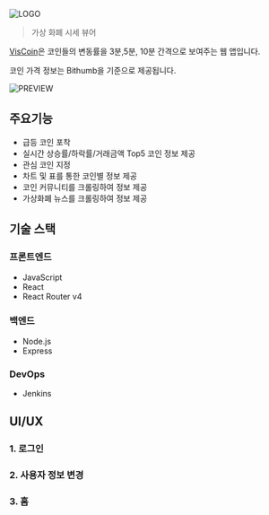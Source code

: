 ![LOGO](https://user-images.githubusercontent.com/39932233/81047678-e2b70b80-8ef5-11ea-88c5-c657718b6a04.jpg)
> 가상 화폐 시세 뷰어

[VisCoin](http://viscoin.com)은 코인들의 변동률을 3분,5분, 10분 간격으로 보여주는 웹 앱입니다.

코인 가격 정보는 Bithumb을 기준으로 제공됩니다.

![PREVIEW](https://user-images.githubusercontent.com/39932233/81047537-923fae00-8ef5-11ea-9776-af77d3a1264b.jpg)

## 주요기능

* 급등 코인 포착
* 실시간 상승률/하락률/거래금액 Top5 코인 정보 제공
* 관심 코인 지정
* 차트 및 표를 통한 코인별 정보 제공
* 코인 커뮤니티를 크롤링하여 정보 제공
* 가상화폐 뉴스를 크롤링하여 정보 제공

## 기술 스택
### 프론트엔드
 * JavaScript
 * React
 * React Router v4

### 백엔드
 * Node.js
 * Express

### DevOps
 * Jenkins

## UI/UX
### 1. 로그인
### 2. 사용자 정보 변경
### 3. 홈
